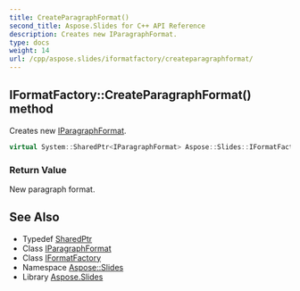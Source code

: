 ```yaml
---
title: CreateParagraphFormat()
second_title: Aspose.Slides for C++ API Reference
description: Creates new IParagraphFormat.
type: docs
weight: 14
url: /cpp/aspose.slides/iformatfactory/createparagraphformat/
---
```

## IFormatFactory::CreateParagraphFormat() method


Creates new [IParagraphFormat](../../iparagraphformat/).

```cpp
virtual System::SharedPtr<IParagraphFormat> Aspose::Slides::IFormatFactory::CreateParagraphFormat()=0
```


### Return Value

New paragraph format.

## See Also

* Typedef [SharedPtr](../../system/sharedptr/)
* Class [IParagraphFormat](../iparagraphformat/)
* Class [IFormatFactory](./)
* Namespace [Aspose::Slides](../)
* Library [Aspose.Slides](../../)